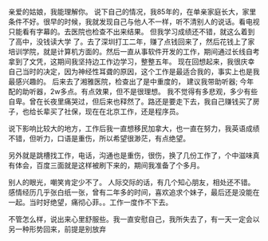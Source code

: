 亲爱的姑娘，我能理解你。
说下自己的情况，我85年的，在单亲家庭长大，家里条件不好。很早的时候，我就发现自己与他人不一样，听不清别人的说话。看电视只能看有字幕的。去医院也检查不出来结果。
但我学习成绩还不错，就这么着到了高中，没钱读大学 了。去了深圳打工二年，赚了点钱回来了，然后花钱上了家培训学院，就是计算机方面的。然后一直从事软件开发的工作，期间通过长线自考拿到了文凭，这期间我坚持边工作边学习，整整五年。 现在回想起来，我很庆幸自己当时的决定，因为神经性耳聋的原因，这个工作是最适合我的，事实上也是我最感兴趣的。
后来去了湘雅医院，检查出了是中重度的， 建议我带助听器; 今年配的助听器，2w多点。有点效果，但不是很理想。
我不觉得有多悲观，多少有些自卑。曾在长夜里痛哭过，但后来也释然了。路还是要走下去，我自己赚钱买了房子，也给长辈买了社保，现在在北京工作，还是程序员。


说下影响比较大的地方，工作后我一直想移民加拿大，也一直在努力，我英语成绩不错，但听力，口语是重伤，所以希望很渺茫，有点绝望。


另外就是跳槽找工作，电话，沟通也是重伤，很伤，换了几份工作了，个中滋味真有体会，百度三面就是这样被刷下来的，期间我准备了个多月。


别人的眼光，嘲笑肯定少不了。
人际交际的话，有几个知心朋友，相处还不错。
感情经历几乎张白纸一张，曾有二年多的时间，喜欢追求个妹子，最后还是没能在一起。当时好绝望，痛彻心菲。。工作一度作不下去。


不管怎么样，说出来心里舒服些。我一直安慰自己，我所失去了，有一天一定会以另一种形势回来，前提是别放弃

